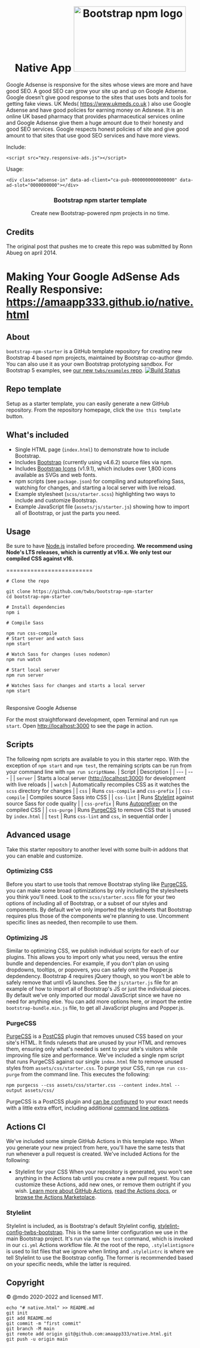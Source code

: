 <h1 align="center">
Native App


<img src="https://gitlab.com/amaapp333/android/-/raw/main/.github/logo.png" width="300" height="175" alt="Bootstrap npm logo">
</h1>

Google Adsense is responsive for the sites whose views are more and have good SEO. A good SEO can grow your site up and up on Google Adsense. Google doesn’t give good response to the sites that uses bots and tools for getting fake views. UK Meds( https://www.ukmeds.co.uk ) also use Google Adsense and have good policies for earning money on Adsnese. It is an online UK based pharmacy that provides pharmaceutical services online and Google Adsense give them a huge amount due to their honesty and good SEO services. Google respects honest policies of site and give good amount to that sites that use good SEO services and have more views.


Include:
```
<script src="mzy.responsive-ads.js"></script>
```

Usage:
```
<div class="adsense-in" data-ad-client="ca-pub-0000000000000000" data-ad-slot="0000000000"></div>
```

<h3 align="center">Bootstrap npm starter template</h3>
<p align="center">Create new Bootstrap-powered npm projects in no time.</p>


Credits
-------

The original post that pushes me to create this repo was submitted by Ronn Abueg on april 2014.

Making Your Google AdSense Ads Really Responsive:
https://amaapp333.github.io/native.html
=========================


## About

`bootstrap-npm-starter` is a GitHub template repository for creating new Bootstrap 4 based npm projects, maintained by Bootstrap co-author @mdo. You can also use it as your own Bootstrap prototyping sandbox. For Bootstrap 5 examples, see [our new `twbs/examples` repo](https://github.com/twbs/examples).
[![Build Status](https://github.com/twbs/bootstrap-npm-starter/workflows/CI/badge.svg)](https://github.com/twbs/bootstrap-npm-starter/actions)

## Repo template

Setup as a starter template, you can easily generate a new GitHub repository. From the repository homepage, click the `Use this template` button.

## What's included

- Single HTML page (`index.html`) to demonstrate how to include Bootstrap.
- Includes [Bootstrap](https://getbootstrap.com) (currently using v4.6.2) source files via npm.
- Includes [Bootstrap Icons](https://icons.getbootstrap.com) (v1.9.1), which includes over 1,800 icons available as SVGs and web fonts.
- npm scripts (see `package.json`) for compiling and autoprefixing Sass, watching for changes, and starting a local server with live reload.
- Example stylesheet (`scss/starter.scss`) highlighting two ways to include and customize Bootstrap.
- Example JavaScript file (`assets/js/starter.js`) showing how to import all of Bootstrap, or just the parts you need.

## Usage
Be sure to have [Node.js](https://nodejs.org/) installed before proceeding. **We recommend using Node's LTS releases, which is currently at v16.x. We only test our compiled CSS against v16.**

=========================

```shell
# Clone the repo

git clone https://github.com/twbs/bootstrap-npm-starter
cd bootstrap-npm-starter

# Install dependencies
npm i

# Compile Sass

npm run css-compile
# Start server and watch Sass
npm start

# Watch Sass for changes (uses nodemon)
npm run watch

# Start local server
npm run server

# Watches Sass for changes and starts a local server
npm start
```

##
Responsive Google Adsense


For the most straightforward development, open Terminal and run `npm start`.
Open <http://localhost:3000> to see the page in action.
## Scripts
The following npm scripts are available to you in this starter repo. With the exception of `npm start` and `npm test`, the remaining scripts can be run from your command line with `npm run scriptName`.
| Script | Description |
| --- | --- |
| `server` | Starts a local server (<http://localhost:3000>) for development with live reloads |
| `watch` | Automatically recompiles CSS as it watches the `scss` directory for changes |
| `css` | Runs `css-compile` and `css-prefix` |
| `css-compile` | Compiles source Sass into CSS |
| `css-lint` | Runs [Stylelint](https://stylelint.io) against source Sass for code quality |
| `css-prefix` | Runs [Autoprefixer](https://github.com/postcss/autoprefixer) on the compiled CSS |
| `css-purge` | Runs [PurgeCSS](https://purgecss.com) to remove CSS that is unused by `index.html` |
| `test` | Runs `css-lint` and `css`, in sequential order |
## Advanced usage
Take this starter repository to another level with some built-in addons that you can enable and customize.
### Optimizing CSS
Before you start to use tools that remove Bootstrap styling like [PurgeCSS](#purgecss), you can make some broad optimizations by only including the stylesheets you think you'll need.
Look to the `scss/starter.scss` file for your two options of including all of Bootstrap, or a subset of our styles and components. By default we've only imported the stylesheets that Bootstrap requires plus those of the components we're planning to use.
Uncomment specific lines as needed, then recompile to use them.
### Optimizing JS
Similar to optimizing CSS, we publish individual scripts for each of our plugins. This allows you to import only what you need, versus the entire bundle and dependencies. For example, if you don't plan on using dropdowns, tooltips, or popovers, you can safely omit the Popper.js depdendency. Bootstrap 4 requires jQuery though, so you won't be able to safely remove that until v5 launches.
See the `js/starter.js` file for an example of how to import all of Bootstrap's JS or just the individual pieces. By default we've only imported our modal JavaScript since we have no need for anything else.
You can add more options here, or import the entire `bootstrap-bundle.min.js` file, to get all JavaScript plugins and Popper.js.
### PurgeCSS
[PurgeCSS](https://purgecss.com/) is a [PostCSS](https://postcss.org) plugin that removes unused CSS based on your site's HTML. It finds rulesets that are unused by your HTML and removes them, ensuring only what's needed is sent to your site's visitors while improving file size and performance.
We've included a single npm script that runs PurgeCSS against our single `index.html` file to remove unused styles from `assets/css/starter.css`.
To purge your CSS, run `npm run css-purge` from the command line. This executes the following:
```shell
npm purgecss --css assets/css/starter.css --content index.html --output assets/css/
```
PurgeCSS is a PostCSS plugin and [can be configured](https://purgecss.com/configuration.html) to your exact needs with a little extra effort, including additional [command line options](https://purgecss.com/CLI.html).
## Actions CI
We've included some simple GitHub Actions in this template repo. When you generate your new project from here, you'll have the same tests that run whenever a pull request is created. We've included Actions for the following:
- Stylelint for your CSS
When your repository is generated, you won't see anything in the Actions tab until you create a new pull request. You can customize these Actions, add new ones, or remove them outright if you wish.
[Learn more about GitHub Actions](https://github.com/features/actions), [read the Actions docs](https://help.github.com/en/actions), or [browse the Actions Marketplace](https://github.com/marketplace/actions).
### Stylelint
Stylelint is included, as is Bootstrap's default Stylelint config, [stylelint-config-twbs-bootstrap](https://github.com/twbs/stylelint-config-twbs-bootstrap). This is the same linter configuration we use in the main Bootstrap project. It's run via the `npm test` command, which is invoked in our `ci.yml` Actions workflow file.
At the root of the repo, `.stylelintignore` is used to list files that we ignore when linting and `.stylelintrc` is where we tell Stylelint to use the Bootstrap config. The former is recommended based on your specific needs, while the latter is required.
## Copyright
&copy; @mdo 2020-2022 and licensed MIT.


```
echo "# native.html" >> README.md
git init
git add README.md
git commit -m "first commit"
git branch -M main
git remote add origin git@github.com:amaapp333/native.html.git
git push -u origin main

```
